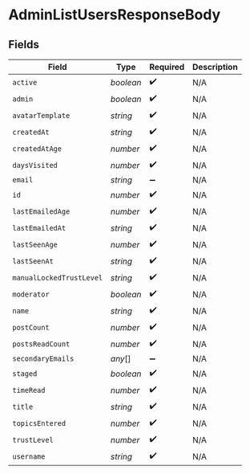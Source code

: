 # AdminListUsersResponseBody


## Fields

| Field                    | Type                     | Required                 | Description              |
| ------------------------ | ------------------------ | ------------------------ | ------------------------ |
| `active`                 | *boolean*                | :heavy_check_mark:       | N/A                      |
| `admin`                  | *boolean*                | :heavy_check_mark:       | N/A                      |
| `avatarTemplate`         | *string*                 | :heavy_check_mark:       | N/A                      |
| `createdAt`              | *string*                 | :heavy_check_mark:       | N/A                      |
| `createdAtAge`           | *number*                 | :heavy_check_mark:       | N/A                      |
| `daysVisited`            | *number*                 | :heavy_check_mark:       | N/A                      |
| `email`                  | *string*                 | :heavy_minus_sign:       | N/A                      |
| `id`                     | *number*                 | :heavy_check_mark:       | N/A                      |
| `lastEmailedAge`         | *number*                 | :heavy_check_mark:       | N/A                      |
| `lastEmailedAt`          | *string*                 | :heavy_check_mark:       | N/A                      |
| `lastSeenAge`            | *number*                 | :heavy_check_mark:       | N/A                      |
| `lastSeenAt`             | *string*                 | :heavy_check_mark:       | N/A                      |
| `manualLockedTrustLevel` | *string*                 | :heavy_check_mark:       | N/A                      |
| `moderator`              | *boolean*                | :heavy_check_mark:       | N/A                      |
| `name`                   | *string*                 | :heavy_check_mark:       | N/A                      |
| `postCount`              | *number*                 | :heavy_check_mark:       | N/A                      |
| `postsReadCount`         | *number*                 | :heavy_check_mark:       | N/A                      |
| `secondaryEmails`        | *any*[]                  | :heavy_minus_sign:       | N/A                      |
| `staged`                 | *boolean*                | :heavy_check_mark:       | N/A                      |
| `timeRead`               | *number*                 | :heavy_check_mark:       | N/A                      |
| `title`                  | *string*                 | :heavy_check_mark:       | N/A                      |
| `topicsEntered`          | *number*                 | :heavy_check_mark:       | N/A                      |
| `trustLevel`             | *number*                 | :heavy_check_mark:       | N/A                      |
| `username`               | *string*                 | :heavy_check_mark:       | N/A                      |